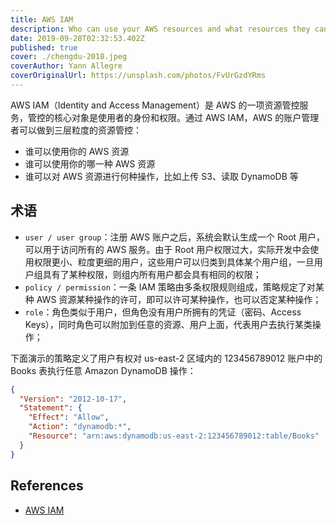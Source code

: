 ```yaml
---
title: AWS IAM
description: Who can use your AWS resources and what resources they can use and in what ways
date: 2019-09-28T02:32:53.402Z
published: true
cover: ./chengdu-2018.jpeg
coverAuthor: Yann Allegre
coverOriginalUrl: https://unsplash.com/photos/FvUrGzdYRms
---
```


AWS IAM（Identity and Access Management）是 AWS 的一项资源管控服务，管控的核心对象是使用者的身份和权限。通过 AWS IAM，AWS 的账户管理者可以做到三层粒度的资源管控：

- 谁可以使用你的 AWS 资源
- 谁可以使用你的哪一种 AWS 资源
- 谁可以对 AWS 资源进行何种操作，比如上传 S3、读取 DynamoDB 等

## 术语

- `user / user group`：注册 AWS 账户之后，系统会默认生成一个 Root 用户，可以用于访问所有的 AWS 服务。由于 Root 用户权限过大，实际开发中会使用权限更小、粒度更细的用户，这些用户可以归类到具体某个用户组，一旦用户组具有了某种权限，则组内所有用户都会具有相同的权限；
- `policy / permission`：一条 IAM 策略由多条权限规则组成，策略规定了对某种 AWS 资源某种操作的许可，即可以许可某种操作，也可以否定某种操作；
- `role`：角色类似于用户，但角色没有用户所拥有的凭证（密码、Access Keys），同时角色可以附加到任意的资源、用户上面，代表用户去执行某类操作；

下面演示的策略定义了用户有权对 us-east-2 区域内的 123456789012 账户中的 Books 表执行任意 Amazon DynamoDB 操作：

```json
{
  "Version": "2012-10-17",
  "Statement": {
    "Effect": "Allow",
    "Action": "dynamodb:*",
    "Resource": "arn:aws:dynamodb:us-east-2:123456789012:table/Books"
  }
}
```

## References

- [AWS IAM](https://docs.aws.amazon.com/zh_cn/IAM/latest/UserGuide/introduction.html)

